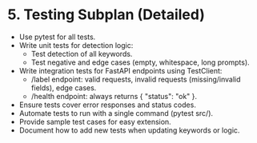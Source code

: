 # 5. Testing Subplan (Detailed)
- Use pytest for all tests.
- Write unit tests for detection logic:
  - Test detection of all keywords.
  - Test negative and edge cases (empty, whitespace, long prompts).
- Write integration tests for FastAPI endpoints using TestClient:
  - /label endpoint: valid requests, invalid requests (missing/invalid fields), edge cases.
  - /health endpoint: always returns { "status": "ok" }.
- Ensure tests cover error responses and status codes.
- Automate tests to run with a single command (pytest src/).
- Provide sample test cases for easy extension.
- Document how to add new tests when updating keywords or logic. 